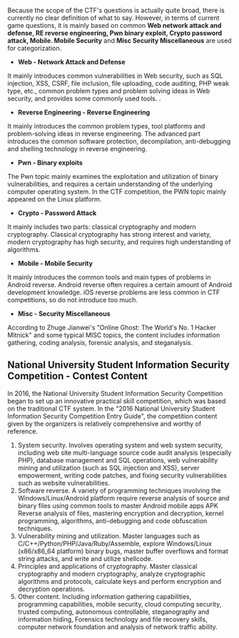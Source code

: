 Because the scope of the CTF&#39;s questions is actually quite broad, there is currently no clear definition of what to say. However, in terms of current game questions, it is mainly based on common **Web network attack and defense, RE reverse engineering, Pwn binary exploit, Crypto password attack, Mobile.
Mobile Security** and **Misc Security Miscellaneous** are used for categorization.


- **Web - Network Attack and Defense**


It mainly introduces common vulnerabilities in Web security, such as SQL injection, XSS, CSRF, file inclusion, file uploading, code auditing, PHP weak type, etc., common problem types and problem solving ideas in Web security, and provides some commonly used tools. .


- **Reverse Engineering - Reverse Engineering**


It mainly introduces the common problem types, tool platforms and problem-solving ideas in reverse engineering. The advanced part introduces the common software protection, decompilation, anti-debugging and shelling technology in reverse engineering.


- **Pwn - Binary exploits**


The Pwn topic mainly examines the exploitation and utilization of binary vulnerabilities, and requires a certain understanding of the underlying computer operating system. In the CTF competition, the PWN topic mainly appeared on the Linux platform.


- **Crypto - Password Attack**


It mainly includes two parts: classical cryptography and modern cryptography. Classical cryptography has strong interest and variety, modern cryptography has high security, and requires high understanding of algorithms.


- **Mobile - Mobile Security**


It mainly introduces the common tools and main types of problems in Android reverse. Android reverse often requires a certain amount of Android development knowledge. iOS reverse problems are less common in CTF competitions, so do not introduce too much.


- **Misc - Security Miscellaneous**


According to Zhuge Jianwei&#39;s &quot;Online Ghost: The World&#39;s No. 1 Hacker Mitnick&quot; and some typical MISC topics, the content includes information gathering, coding analysis, forensic analysis, and steganalysis.


## National University Student Information Security Competition - Contest Content


In 2016, the National University Student Information Security Competition began to set up an innovative practical skill competition, which was based on the traditional CTF system. In the &quot;2016 National University Student Information Security Competition Entry Guide&quot;, the competition content given by the organizers is relatively comprehensive and worthy of reference.


1. System security. Involves operating system and web system security, including web site multi-language source code audit analysis (especially PHP), database management and SQL operations, web vulnerability mining and utilization (such as SQL injection and
XSS), server empowerment, writing code patches, and fixing security vulnerabilities such as website vulnerabilities.
2. Software reverse. A variety of programming techniques involving the Windows/Linux/Android platform require reverse analysis of source and binary files using common tools to master Android mobile apps APK
Reverse analysis of files, mastering encryption and decryption, kernel programming, algorithms, anti-debugging and code obfuscation techniques.
3. Vulnerability mining and utilization. Master languages such as C/C++/Python/PHP/Java/Ruby/Assemble, explore Windows/Linux (x86/x86_64 platform) binary bugs, master buffer overflows and format string attacks, and write and utilize shellcode.
4. Principles and applications of cryptography. Master classical cryptography and modern cryptography, analyze cryptographic algorithms and protocols, calculate keys and perform encryption and decryption operations.
5. Other content. Including information gathering capabilities, programming capabilities, mobile security, cloud computing security, trusted computing, autonomous controllable, steganography and information hiding, Forensics technology and file recovery skills, computer network foundation and analysis of network traffic ability.